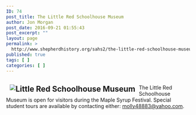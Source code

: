 ```yaml
---
ID: 74
post_title: The Little Red Schoolhouse Museum
author: Jon Morgan
post_date: 2016-09-21 01:55:43
post_excerpt: ""
layout: page
permalink: >
  http://www.shepherdhistory.org/sahs2/the-little-red-schoolhouse-museum/
published: true
tags: [ ]
categories: [ ]
---
```

<h2><img src="https://web.archive.org/web/20131126081814/http://shepherdahs.org/images/red_schoolhouse.png" alt="Little Red Schoolhouse Museum" align="left" hspace="10px" /></h2>
<p align="left">The Little Red Schoolhouse Museum is open for visitors during the Maple Syrup Festival. Special student tours are available by contacting either: <a href="mailto:molly48883@yahoo.com">molly48883@yahoo.com</a>.</p>

<h2 align="right"></h2>